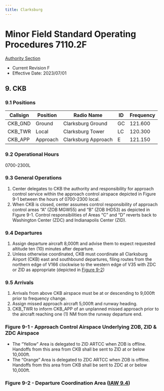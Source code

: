 ```yaml
---
title: Clarksburg
---
```


# Minor Field Standard Operating Procedures 7110.2F
[Authority Section](../../authority-sections/7110.2F-authority.md)
- Current Revision F
- Effective Date: 2023/07/01

## 9. CKB

### 9.1 Positions
| Callsign | Position | Radio Name | ID | Frequency |
| -- | -- | -- | -- | -- |
| CKB_GND | Ground |  Clarksburg Ground | GC | 121.600 |
| CKB_TWR | Local |  Clarksburg Tower | LC | 120.300 |
| CKB_APP | Approach |  Clarksburg Approach | E | 121.150 |

### 9.2 Operational Hours
0700-2300L

### 9.3 General Operations
1. Center delegates to CKB the authority and responsibility for approach control service within the approach control airspace depicted in Figure 9-1 between the hours of 0700-2300 local.
2. When CKB is closed, center assumes control responsibility of approach control areas “A” (ZOB MGW55) and “B” (ZOB IHD53) as depicted in Figure 9-1. Control responsibilities of Areas “C” and “D” reverts back to Washington Center (ZDC) and Indianapolis Center (ZID).

### 9.4 Departures
1. Assign departure aircraft 8,000ft and advise them to expect requested altitude ten (10) minutes after departure.
2. Unless otherwise coordinated, CKB must coordinate all Clarksburg Airport (CKB) east and southbound departures, filing routes from the northern edge of V166 clockwise to the western edge of V35 with ZDC or ZID as appropriate (depicted in [Figure 9-2](#figure-9-2---departure-coordination-area-iaw-94))

### 9.5 Arrivals
1. Arrivals from above CKB airspace must be at or descending to 9,000ft prior to frequency change.
2. Assign missed approach aircraft 5,000ft and runway heading. 
3. CKB_TWR to inform CKB_APP of an unplanned missed approach prior to the aircraft reaching one (1) NM from the runway departure end.


### Figure 9-1 - Approach Control Airspace Underlying ZOB, ZID & ZDC Airspace
- The “Yellow” Area is delegated to ZID ARTCC when ZOB is offline. Handoffs from this area from CKB shall be sent to ZID at or below 10,000ft.
- The “Orange” Area is delegated to ZDC ARTCC when ZOB is offline. Handoffs from this area from CKB shall be sent to ZDC at or below 10,000ft.

### Figure 9-2 - Departure Coordination Area ([IAW 9.4](#94-departures))